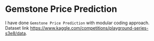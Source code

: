 # Gemstone Price Prediction 

I have done `Gemstone Price Prediction` with modular coding approach.
Dataset link https://www.kaggle.com/competitions/playground-series-s3e8/data.

